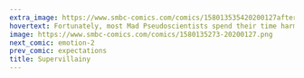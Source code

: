```yaml
---
extra_image: https://www.smbc-comics.com/comics/158013535420200127after.png
hovertext: Fortunately, most Mad Pseudoscientists spend their time harmlessly trying to affect astrological readings.
image: https://www.smbc-comics.com/comics/1580135273-20200127.png
next_comic: emotion-2
prev_comic: expectations
title: Supervillainy
---
```


